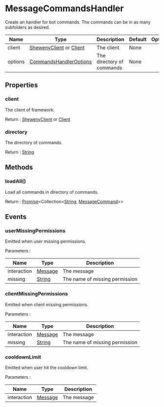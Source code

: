 # MessageCommandsHandler

Create an handler for bot commands. The commands can be in as many subfolders as desired.

| Name    | Type                                                                                                    | Description               | Default | Optional |
| ------- | ------------------------------------------------------------------------------------------------------- | ------------------------- | ------- | -------- |
| client  | [ShewenyClient](./ShewenyClient.md) or [Client](https://discord.js.org/#/docs/main/stable/class/Client) | The client                | None    |          |
| options | [CommandsHandlerOptions](./typedef/MessageCommandHandlerOptions.md)                                     | The directory of commands | None    |          |

## Properties

### client

The client of framework.

Return : [ShewenyClient](./ShewenyClient.md) or [Client](https://discord.js.org/#/docs/main/stable/class/Client)

### directory

The directory of commands.

Return : [String](https://developer.mozilla.org/en-US/docs/Web/JavaScript/Reference/Global_Objects/String)

## Methods

### loadAll()

Load all commands in directory of commands.

Return : [Promise](https://developer.mozilla.org/en-US/docs/Web/JavaScript/Reference/Global_Objects/Promise)<Collection<[String](https://developer.mozilla.org/en-US/docs/Web/JavaScript/Reference/Global_Objects/String), [MessageCommand](../structures/MessageCommand.md)>>

## Events

### userMissingPermissions

Emitted when user missing permissions.

Parameters :

| Name        | Type                                                                                              | Description                    |
| ----------- | ------------------------------------------------------------------------------------------------- | ------------------------------ |
| interaction | [Message](https://discord.js.org/#/docs/main/stable/class/Message)                                | The message                    |
| missing     | [String](https://developer.mozilla.org/en-US/docs/Web/JavaScript/Reference/Global_Objects/String) | The name of missing permission |

### clientMissingPermissions

Emitted when client missing permissions.

Parameters :

| Name        | Type                                                                                              | Description                    |
| ----------- | ------------------------------------------------------------------------------------------------- | ------------------------------ |
| interaction | [Message](https://discord.js.org/#/docs/main/stable/class/Message)                                | The message                    |
| missing     | [String](https://developer.mozilla.org/en-US/docs/Web/JavaScript/Reference/Global_Objects/String) | The name of missing permission |

### cooldownLimit

Emitted when user hit the cooldown limit.

Parameters :

| Name        | Type                                                               | Description |
| ----------- | ------------------------------------------------------------------ | ----------- |
| interaction | [Message](https://discord.js.org/#/docs/main/stable/class/Message) | The message |
